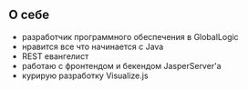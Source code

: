 ## О себе
* разработчик программного обеспечения в GlobalLogic
* нравится все что начинается с Java
* REST евангелист
* работаю с фронтендом и бeкендом JasperServer'а
* курирую разработку Visualize.js